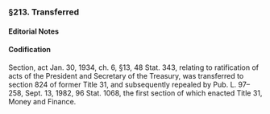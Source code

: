 ### §213. Transferred ###

#### **Editorial Notes** ####

#### Codification ####

Section, act Jan. 30, 1934, ch. 6, §13, 48 Stat. 343, relating to ratification of acts of the President and Secretary of the Treasury, was transferred to section 824 of former Title 31, and subsequently repealed by Pub. L. 97–258, Sept. 13, 1982, 96 Stat. 1068, the first section of which enacted Title 31, Money and Finance.